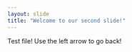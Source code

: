 ```yaml
---
layout: slide
title: "Welcome to our second slide!"
---
```

Test file!
Use the left arrow to go back!
